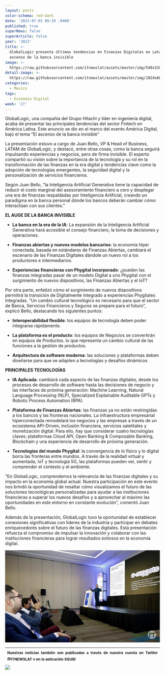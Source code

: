 ```yaml
---
layout: posts
color-schema: red-dark
date: '2023-07-03 09:39 -0400'
published: true
superNews: false
superArticle: false
year: '2023'
title: >-
  GlobalLogic presenta últimas tendencias en Finanzas Digitales en Latam: el
  ascenso de la banca invisible
image: >-
  https://raw.githubusercontent.com/itnewslat/assets/master/img/540x320/Globallogic-p.jpg
detail-image: >-
  https://raw.githubusercontent.com/itnewslat/assets/master/img/1024x680/Globallogic-g.jpg
categories:
  - Mexico
tags:
  - Economía Digital
week: '27'
---
```

GlobalLogic, una compañía del Grupo Hitachi y líder en ingeniería digital, acaba de presentar las principales tendencias del sector Fintech en América Latina. Este anuncio se dio en el marco del evento América Digital, bajo el tema "El ascenso de la banca invisible”

La presentación estuvo a cargo de Juan Bello, VP & Head of Business, LATAM de GlobalLogic, y destacó, entre otras cosas, como la banca seguirá impulsando experiencias y negocios, pero de firma invisible. El experto compartió su visión sobre la importancia de la tecnología y su rol en la transformación de las finanzas en la era digital y tendencias clave como la adopción de tecnologías emergentes, la seguridad digital y la personalización de servicios financieros.

Según Juan Bello, “la Inteligencia Artificial Generativa tiene la capacidad de reducir el costo marginal del asesoramiento financiero a cero y desplegar una era de finanzas respaldadas por Inteligencia Artificial, creando un paradigma en la banca personal dónde los bancos deberán cambiar cómo interactúan con sus clientes.”

**EL AUGE DE LA BANCA INVISIBLE**

- **La banca en la era de la IA**: La expansión de la Inteligencia Artificial Generativa hará accesible el consejo financiero, la toma de decisiones y operaciones.

- **Finanzas abiertas y nuevos modelos bancarios**: la economía híper conectada, basada en estándares de Finanzas Abiertas, cambiará el escenario de las Finanzas Digitales dándole un nuevo rol a los productores e intermediarios. 

- **Experiencias financieras con Phygital incorporado**: ¿pueden las finanzas integradas pasar de un modelo Digital a uno Phygital con el surgimiento de nuevos dispositivos, las Finanzas Abiertas y el IoT?

Por otra parte, enfatizó cómo el surgimiento de nuevos dispositivos permitirá la transición de Digitalmente Integrado a experiencias Phygitales Integradas. “Un cambio cultural tecnológico es necesario para que el sector de Banca, Servicios Financieros y Seguros se prepare para el futuro”, explicó Bello, destacando los siguientes puntos:

- **Interoperabilidad flexible**: los equipos de tecnología deben poder integrarse rápidamente.

- **La plataforma es el producto**: los equipos de Negocios se convertirán en equipos de Productos. lo que representa un cambio cultural de las funciones a la gestión de productos.

- **Arquitectura de software moderna**: las soluciones y plataformas deben diseñarse para que se adapten a tecnologías y desafíos dinámicos

**PRINCIPALES TECNOLOGÍAS**

- **IA Aplicada**: cambiará cada aspecto de las finanzas digitales, desde los procesos de desarrollo de software hasta las decisiones de negocio y las interfaces de próxima generación: Machine Learning, Natural Language Processing (NLP), Specialized Explainable Auditable GPTs y Robotic Process Automation (RPA).

- **Plataforma de Finanzas Abiertas**: las finanzas ya no están restringidas a los bancos y las fronteras nacionales. La infraestructura empresarial hiperconectada remodelará los negocios y las empresas a través de un  ecosistema API-Driven, inclusión financiera, servicios satelitales y monetización digital. Para ello, hay que considerar cuatro tecnologías claves: plataformas Cloud API, Open Banking & Composable Banking, Blockchain y una experiencia de desarrollo de próxima generación.

- **Tecnologías del mundo Phygital**: la convergencia de lo físico y lo digital borra las fronteras entre mundos. A través de la realidad virtual y aumentada, IoT y tecnología 5G, las plataformas pueden ver, sentir y comprender el contexto y el ambiente.

"En GlobalLogic, comprendemos la relevancia de las finanzas digitales y su impacto en la economía global actual. Nuestra participación en este evento nos brindó la oportunidad de resaltar cómo visualizamos el futuro de las soluciones tecnológicas personalizadas para ayudar a las instituciones financieras a superar los nuevos desafíos y a aprovechar al máximo las oportunidades en este entorno en constante evolución", comentó Juan Bello.

Además de la presentación, GlobalLogic tuvo la oportunidad de establecer conexiones significativas con líderes de la industria y participar en debates enriquecedores sobre el futuro de las finanzas digitales. Esta presentación refuerza el compromiso de impulsar la innovación y colaborar con las instituciones financieras para lograr resultados exitosos en la economía digital.

![](https://raw.githubusercontent.com/itnewslat/assets/master/img/540x320/Globallogic-p.jpg)

<table style="height: 42px;" width="569">
<tbody>
<tr>
<td style="text-align: justify;"><sub><strong>Nuestras noticias también son publicadas a través de nuestra cuenta en Twitter <a href="https://twitter.com/itnewslat?lang=es">@ITNEWSLAT</a> y en la aplicación <a href="https://squidapp.co/en/">SQUID</a></strong></sub></td>
</tr>
</tbody>
</table>

<img src="https://tracker.metricool.com/c3po.jpg?hash=56f88a41e39ab42c063cc51676587a04"/>
